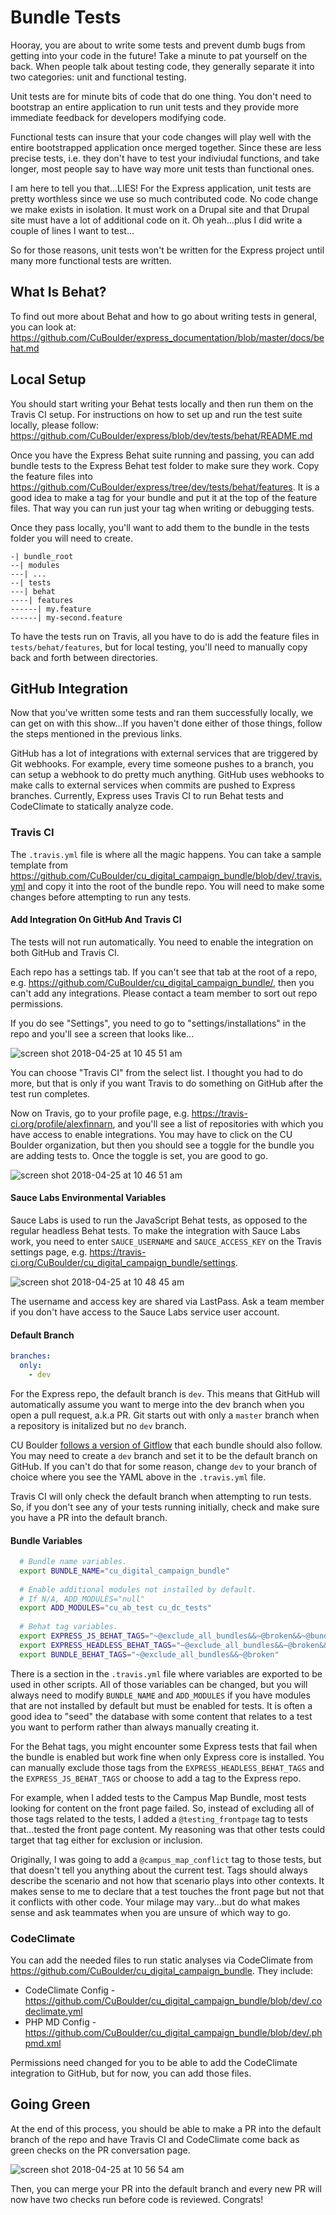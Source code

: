 
# Bundle Tests

Hooray, you are about to write some tests and prevent dumb bugs from getting into your code in the future! Take a minute to pat yourself on the back. When people talk about testing code, they generally separate it into two categories: unit and functional testing. 

Unit tests are for minute bits of code that do one thing. You don't need to bootstrap an entire application to run unit tests and they provide more immediate feedback for developers modifying code. 

Functional tests can insure that your code changes will play well with the entire bootstrapped application once merged together. Since these are less precise tests, i.e. they don't have to test your indiviudal functions, and take longer, most people say to have way more unit tests than functional ones. 

I am here to tell you that...LIES! For the Express application, unit tests are pretty worthless since we use so much contributed code. No code change we make exists in isolation. It must work on a Drupal site and that Drupal site must have a lot of additional code on it. Oh yeah...plus I did write a couple of lines I want to test...

So for those reasons, unit tests won't be written for the Express project until many more functional tests are written.

## What Is Behat?

To find out more about Behat and how to go about writing tests in general, you can look at: https://github.com/CuBoulder/express_documentation/blob/master/docs/behat.md

## Local Setup

You should start writing your Behat tests locally and then run them on the Travis CI setup. For instructions on how to set up and run the test suite locally, please follow: https://github.com/CuBoulder/express/blob/dev/tests/behat/README.md

Once you have the Express Behat suite running and passing, you can add bundle tests to the Express Behat test folder to make sure they work. Copy the feature files into https://github.com/CuBoulder/express/tree/dev/tests/behat/features. It is a good idea to make a tag for your bundle and put it at the top of the feature files. That way you can run just your tag when writing or debugging tests.

Once they pass locally, you'll want to add them to the bundle in the tests folder you will need to create.

```
-| bundle_root
--| modules
---| ...
--| tests
---| behat
----| features
------| my.feature
------| my-second.feature
```

To have the tests run on Travis, all you have to do is add the feature files in `tests/behat/features`, but for local testing, you'll need to manually copy back and forth between directories.

## GitHub Integration

Now that you've written some tests and ran them successfully locally, we can get on with this show...If you haven't done either of those things, follow the steps mentioned in the previous links.

GitHub has a lot of integrations with external services that are triggered by Git webhooks. For example, every time someone pushes to a branch, you can setup a webhook to do pretty much anything. GitHub uses webhooks to make calls to external services when commits are pushed to Express branches. Currently, Express uses Travis CI to run Behat tests and CodeClimate to statically analyze code.

### Travis CI

The `.travis.yml` file is where all the magic happens. You can take a sample template from https://github.com/CuBoulder/cu_digital_campaign_bundle/blob/dev/.travis.yml and copy it into the root of the bundle repo. You will need to make some changes before attempting to run any tests.

#### Add Integration On GitHub And Travis CI

The tests will not run automatically. You need to enable the integration on both GitHub and Travis CI. 

Each repo has a settings tab. If you can't see that tab at the root of a repo, e.g. https://github.com/CuBoulder/cu_digital_campaign_bundle/, then you can't add any integrations. Please contact a team member to sort out repo permissions.

If you do see "Settings", you need to go to "settings/installations" in the repo and you'll see a screen that looks like...

![screen shot 2018-04-25 at 10 45 51 am](https://user-images.githubusercontent.com/3640707/39260145-cf378b3e-4875-11e8-9e85-646903f3bbb0.png)

You can choose "Travis CI" from the select list. I thought you had to do more, but that is only if you want Travis to do something on GitHub after the test run completes.

Now on Travis, go to your profile page, e.g. https://travis-ci.org/profile/alexfinnarn, and you'll see a list of repositories with which you have access to enable integrations. You may have to click on the CU Boulder organization, but then you should see a toggle for the bundle you are adding tests to. Once the toggle is set, you are good to go.

![screen shot 2018-04-25 at 10 46 51 am](https://user-images.githubusercontent.com/3640707/39260198-ff42749c-4875-11e8-8363-bc13d01641a3.png)

#### Sauce Labs Environmental Variables

Sauce Labs is used to run the JavaScript Behat tests, as opposed to the regular headless Behat tests. To make the integration with Sauce Labs work, you need to enter `SAUCE_USERNAME` and `SAUCE_ACCESS_KEY` on the Travis settings page, e.g. https://travis-ci.org/CuBoulder/cu_digital_campaign_bundle/settings. 

![screen shot 2018-04-25 at 10 48 45 am](https://user-images.githubusercontent.com/3640707/39260301-447ea210-4876-11e8-9a01-e3d68357638b.png)

The username and access key are shared via LastPass. Ask a team member if you don't have access to the Sauce Labs service user account.

#### Default Branch

```yaml
branches:
  only:
    - dev
```

For the Express repo, the default branch is `dev`. This means that GitHub will automatically assume you want to merge into the dev branch when you open a pull request, a.k.a PR. Git starts out with only a `master` branch when a repository is initalized but no `dev` branch. 

CU Boulder [follows a version of Gitflow](https://github.com/CuBoulder/express_documentation/blob/master/docs/git_strategy.md) that each bundle should also follow. You may need to create a `dev` branch and set it to be the default branch on GitHub. If you can't do that for some reason, change `dev` to your branch of choice where you see the YAML above in the `.travis.yml` file.

Travis CI will only check the default branch when attempting to run tests. So, if you don't see any of your tests running initially, check and make sure you have a PR into the default branch.

#### Bundle Variables

```bash
  # Bundle name variables.
  export BUNDLE_NAME="cu_digital_campaign_bundle"
  
  # Enable additional modules not installed by default.
  # If N/A, ADD_MODULES="null"
  export ADD_MODULES="cu_ab_test cu_dc_tests"
  
  # Behat tag variables.
  export EXPRESS_JS_BEHAT_TAGS="~@exclude_all_bundles&&~@broken&&~@bundle_conflict&&@javascript"
  export EXPRESS_HEADLESS_BEHAT_TAGS="~@exclude_all_bundles&&~@broken&&~@javascript"
  export BUNDLE_BEHAT_TAGS="~@exclude_all_bundles&&~@broken"
```

There is a section in the `.travis.yml` file where variables are exported to be used in other scripts. All of those variables can be changed, but you will always need to modify `BUNDLE_NAME` and `ADD_MODULES` if you have modules that are not installed by default but must be enabled for tests. It is often a good idea to "seed" the database with some content that relates to a test you want to perform rather than always manually creating it.

For the Behat tags, you might encounter some Express tests that fail when the bundle is enabled but work fine when only Express core is installed. You can manually exclude those tags from the `EXPRESS_HEADLESS_BEHAT_TAGS` and the `EXPRESS_JS_BEHAT_TAGS` or choose to add a tag to the Express repo.

For example, when I added tests to the Campus Map Bundle, most tests looking for content on the front page failed. So, instead of excluding all of those tags related to the tests, I added a `@testing_frontpage` tag to tests that...tested the front page content. My reasoning was that other tests could target that tag either for exclusion or inclusion. 

Originally, I was going to add a `@campus_map_conflict` tag to those tests, but that doesn't tell you anything about the current test. Tags should always describe the scenario and not how that scenario plays into other contexts. It makes sense to me to declare that a test touches the front page but not that it conflicts with other code. Your milage may vary...but do what makes sense and ask teammates when you are unsure of which way to go.


### CodeClimate

You can add the needed files to run static analyses via CodeClimate from https://github.com/CuBoulder/cu_digital_campaign_bundle. They include:
- CodeClimate Config - https://github.com/CuBoulder/cu_digital_campaign_bundle/blob/dev/.codeclimate.yml
- PHP MD Config - https://github.com/CuBoulder/cu_digital_campaign_bundle/blob/dev/.phpmd.xml

Permissions need changed for you to be able to add the CodeClimate integration to GitHub, but for now, you can add those files.

## Going Green

At the end of this process, you should be able to make a PR into the default branch of the repo and have Travis CI and CodeClimate come back as green checks on the PR conversation page.

![screen shot 2018-04-25 at 10 56 54 am](https://user-images.githubusercontent.com/3640707/39260665-67edba96-4877-11e8-8313-e904e4331faf.png)

Then, you can merge your PR into the default branch and every new PR will now have two checks run before code is reviewed. Congrats!
